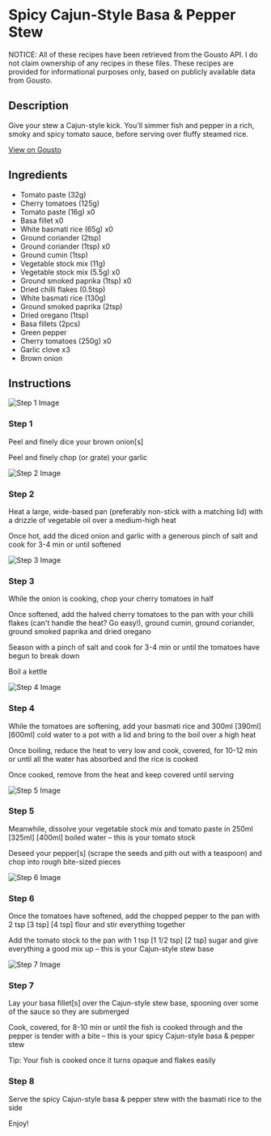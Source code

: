 # Spicy Cajun-Style Basa & Pepper Stew

NOTICE: All of these recipes have been retrieved from the Gousto API. I do not claim ownership of any recipes in these files. These recipes are provided for informational purposes only, based on publicly available data from Gousto.

## Description

Give your stew a Cajun-style kick. You'll simmer fish and pepper in a rich, smoky and spicy tomato sauce, before serving over fluffy steamed rice.

[View on Gousto](https://www.gousto.co.uk/recipes/cookbook/spicy-cajun-style-basa-pepper-stew)

## Ingredients

- Tomato paste (32g)
- Cherry tomatoes (125g)
- Tomato paste (16g) x0
- Basa fillet x0
- White basmati rice (65g) x0
- Ground coriander (2tsp)
- Ground coriander (1tsp) x0
- Ground cumin (1tsp)
- Vegetable stock mix (11g)
- Vegetable stock mix (5.5g) x0
- Ground smoked paprika (1tsp) x0
- Dried chilli flakes (0.5tsp)
- White basmati rice (130g)
- Ground smoked paprika (2tsp)
- Dried oregano (1tsp)
- Basa fillets (2pcs)
- Green pepper
- Cherry tomatoes (250g) x0
- Garlic clove x3
- Brown onion

## Instructions

![Step 1 Image](https://production-media.gousto.co.uk/cms/recipe-step-image/Step-1-1-1649172023649-x200.jpg)

### Step 1

Peel and finely dice your brown onion[s]

Peel and finely chop (or grate) your garlic

![Step 2 Image](https://production-media.gousto.co.uk/cms/recipe-step-image/Step-2-1649172032968-x200.jpg)

### Step 2

Heat a large, wide-based pan (preferably non-stick with a matching lid) with a drizzle of vegetable oil over a medium-high heat

Once hot, add the diced onion and garlic with a generous pinch of salt and cook for 3-4 min or until softened

![Step 3 Image](https://production-media.gousto.co.uk/cms/recipe-step-image/Step-3-1649172042366-x200.jpg)

### Step 3

While the onion is cooking, chop your cherry tomatoes in half

Once softened, add the halved cherry tomatoes to the pan with your chilli flakes (can't handle the heat? Go easy!), ground cumin, ground coriander, ground smoked paprika and dried oregano

Season with a pinch of salt and cook for 3-4 min or until the tomatoes have begun to break down

Boil a kettle

![Step 4 Image](https://production-media.gousto.co.uk/cms/recipe-step-image/Step-4-1649172052760-x200.jpg)

### Step 4

While the tomatoes are softening, add your basmati rice and 300ml <span class="text-purple">[390ml]</span> <span class="text-danger">[600ml] </span>cold water to a pot with a lid and bring to the boil over a high heat

Once boiling, reduce the heat to very low and cook, covered, for 10-12 min or until all the water has absorbed and the rice is cooked

Once cooked, remove from the heat and keep covered until serving

![Step 5 Image](https://production-media.gousto.co.uk/cms/recipe-step-image/Step-5-1649172061431-x200.jpg)

### Step 5

Meanwhile, dissolve your vegetable stock mix and tomato paste in 250ml <span class="text-purple">[325ml]</span> <span class="text-danger">[400ml] </span>boiled water – this is your tomato stock

Deseed your pepper[s] (scrape the seeds and pith out with a teaspoon) and chop into rough bite-sized pieces

![Step 6 Image](https://production-media.gousto.co.uk/cms/recipe-step-image/Step-6-1649172070092-x200.jpg)

### Step 6

Once the tomatoes have softened, add the chopped pepper to the pan with 2 tsp <span class="text-purple">[3 tsp] </span><span class="text-danger">[4 tsp] </span>flour and stir everything together

Add the tomato stock to the pan with 1 tsp <span class="text-purple">[1 1/2 tsp]</span> <span class="text-danger">[2 tsp] </span>sugar and give everything a good mix up – this is your Cajun-style stew base

![Step 7 Image](https://production-media.gousto.co.uk/cms/recipe-step-image/Step-7-1649172078783-x200.jpg)

### Step 7

Lay your basa fillet[s] over the Cajun-style stew base, spooning over some of the sauce so they are submerged

Cook, covered, for 8-10 min or until the fish is cooked through and the pepper is tender with a bite – this is your spicy Cajun-style basa & pepper stew

Tip: Your fish is cooked once it turns opaque and flakes easily

### Step 8

Serve the spicy Cajun-style basa & pepper stew with the basmati rice to the side

Enjoy!

